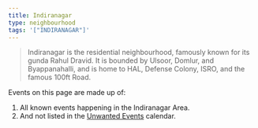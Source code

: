 ```yaml
---
title: Indiranagar
type: neighbourhood
tags: '["INDIRANAGAR"]'
--- 
```

> Indiranagar is the residential neighbourhood, famously known for its gunda
  Rahul Dravid. It is bounded by Ulsoor, Domlur, and Byappanahalli, and is home to
  HAL, Defense Colony, ISRO, and the famous 100ft Road.

Events on this page are made up of:

1. All known events happening in the Indiranagar Area.
2. And not listed in the [Unwanted Events](/cal/unwanted/) calendar.
